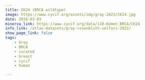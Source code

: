 ```yaml
---
title: CK24 (BRCA wildtype)
image: https://www.cycif.org/assets/img/gray-2023/CK24.jpg
date: 2010-03-03
minerva_link: https://www.cycif.org/data/110-Komen_BRCA/CK24
info_link: /atlas-datasets/gray-rosenbluth-selfors-2022/
show_page_link: false
tags:
    - Gray
    - BRCA
    - curated
    - breast
    - cycif
    - human

---
```


